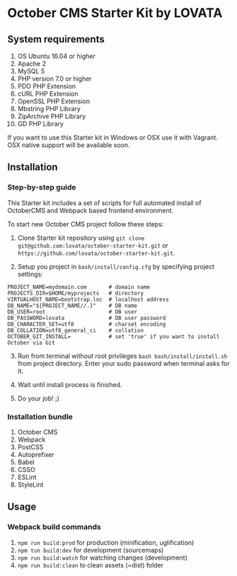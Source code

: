 # October CMS Starter Kit by LOVATA

## System requirements

1. OS Ubuntu 16.04 or higher
2. Apache 2
3. MySQL 5
4. PHP version 7.0 or higher
5. PDO PHP Extension
6. cURL PHP Extension
7. OpenSSL PHP Extension
8. Mbstring PHP Library
9. ZipArchive PHP Library
10. GD PHP Library


If you want to use this Starter kit in Windows or OSX use it with Vagrant. OSX native support will be available soon.

## Installation

### Step-by-step guide

This Starter kit includes a set of scripts for full automated install of  OctoberCMS and Webpack based frontend environment.

To start new October CMS project follow these steps:

1. Clone Starter kit repository using `git clone git@github.com:lovata/october-starter-kit.git` or `https://github.com/lovata/october-starter-kit.git`.

2. Setup you project in `bash/install/config.cfg` by specifying project settings:
```
PROJECT_NAME=mydomain.com       # domain name
PROJECTS_DIR=$HOME/myprojects   # directory
VIRTUALHOST_NAME=bootstrap.loc  # localhost address
DB_NAME="${PROJECT_NAME//.}"    # DB name
DB_USER=root                    # DB user
DB_PASSWORD=lovata              # DB user password
DB_CHARACTER_SET=utf8           # charset encoding
DB_COLLATION=utf8_general_ci    # collation
OCTOBER_GIT_INSTALL=            # set 'true' if you want to install October via Git
```

3. Run from terminal without root privileges `bash bash/install/install.sh` from project directory. Enter your sudo password when terminal asks for it.

4. Wait until install process is finished.

5. Do your job! ;)

### Installation bundle
1. October CMS
2. Webpack
3. PostCSS
4. Autoprefixer
5. Babel
6. CSSO
7. ESLint
8. StyleLint

## Usage

### Webpack build commands

1. `npm run build:prod` for production (minification, uglification)
2. `npm tun build:dev` for development (sourcemaps)
3. `npm run build:watch` for watching changes (development)
4. `npm run build:clean` to clean assets (=dist) folder
